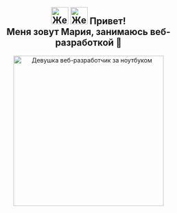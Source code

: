<h2 align="center"><m><img src="https://camo.githubusercontent.com/8688ddee7e890dd431c7a49285ea128dd7c42b8a20361e75da59aee75330bdc2/68747470733a2f2f626c6f672e6a6f79706978656c732e636f6d2f636f6e74656e742f696d616765732f323031392f30362f776176696e675f68616e645f7369676e5f313032342e676966" width="40" alt="Жест приветствия">
<img src="https://64.media.tumblr.com/508ff14bf630746fddad9582ccbd4360/tumblr_o2dmdw4fQa1r36x0uo1_500.gifv" width="40" alt="Жест приветствия"> Привет!
<br>Меня зовут Мария, занимаюсь веб-разработкой 🌷 </m></h2>
    <div id="header" align="center">
        <img 
            src="https://images.squarespace-cdn.com/content/v1/540eb39ce4b0169f85a815f7/1598517011674-77E5SGHVMAW4MTMZ738L/Metaleap_LF.gif?format=500w"
            width="350"
            alt="Девушка веб-разработчик за ноутбуком"
        />
    </div>
</br>



